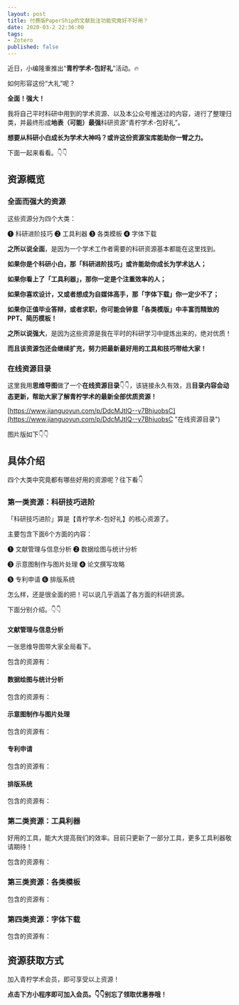 ```yaml
---
layout: post
title: 付费版PaperShip的文献批注功能究竟好不好用？
date: 2020-03-2 22:36:00
tags: 
- Zotero
published: false
---
```


近日，小编隆重推出“**青柠学术-包好礼**”活动。🔥

如何形容这份“大礼”呢？

**全面！强大！**

我将自己平时科研中用到的学术资源、以及本公众号推送过的内容，进行了整理归类，并最终形成**地表（可能）最强**科研资源“青柠学术-包好礼”。

**想要从科研小白成长为学术大神吗？或许这份资源宝库能助你一臂之力。**

下面一起来看看。👇👇

## 资源概览

### 全面而强大的资源

这些资源分为四个大类：

❶ 科研进阶技巧  ❷ 工具利器  ❸ 各类模板  ❹ 字体下载 

**之所以说全面**，是因为一个学术工作者需要的科研资源基本都能在这里找到。

**如果你是个科研小白，那「科研进阶技巧」或许能助你成长为学术达人；**

**如果你看上了「工具利器」，那你一定是个注重效率的人；**

**如果你喜欢设计，又或者想成为自媒体高手，那「字体下载」你一定少不了；**

**如果你正值毕业答辩，或者求职，你可能会钟意「各类模版」中丰富而精致的PPT、简历模板！**

**之所以说强大**，是因为这些资源是我在平时的科研学习中提炼出来的，绝对优质！

**而且该资源包还会继续扩充，努力把最新最好用的工具和技巧带给大家！**

### 在线资源目录

这里我用**思维导图**做了一个**在线资源目录**👇👇，该链接永久有效，且**目录内容会动态更新，帮助大家了解青柠学术的最新全部优质资源！**

[https://www.jianguoyun.com/p/DdcMJtIQ--y7BhiuobsC](https://www.jianguoyun.com/p/DdcMJtIQ--y7BhiuobsC "在线资源目录")

图片版如下👇👇

## 具体介绍

四个大类中究竟都有哪些好用的资源呢？往下看👇

### 第一类资源：科研技巧进阶

「科研技巧进阶」算是【青柠学术-包好礼】的核心资源了。

主要包含下面6个方面的内容：

❶ 文献管理与信息分析  ❷ 数据绘图与统计分析 

❸ 示意图制作与图片处理 ❹ 论文撰写攻略 

❺ 专利申请 ❻ 排版系统

怎么样，还是很全面的把！可以说几乎涵盖了各方面的科研资源。

下面分别介绍。👇👇

#### 文献管理与信息分析

一张思维导图带大家全局看下。

包含的资源有：

#### 数据绘图与统计分析

包含的资源有：

#### 示意图制作与图片处理

包含的资源有：

#### 专利申请

包含的资源有：

#### 排版系统 

包含的资源有：

### 第二类资源：工具利器

好用的工具，能大大提高我们的效率。目前只更新了一部分工具，更多工具利器敬请期待！

包含的资源有：

### 第三类资源：各类模板

包含的资源有：

### 第四类资源：字体下载

包含的资源有：

## 资源获取方式

加入青柠学术会员，即可享受以上资源！

**点击下方小程序即可加入会员。👇👇别忘了领取优惠券哦！**



